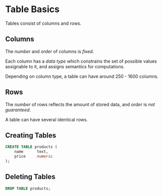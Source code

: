 # Table Basics

Tables consist of columns and rows.

## Columns

The *number* and *order* of columns is *fixed*.

Each column has a *data type* which constrains the set of possible values assignable to it, and assigns semantics for computations.

Depending on column type, a table can have around 250 - 1600 columns.

## Rows

The *number* of rows reflects the amount of stored data, and *order* is *not guaranteed*.

A table can have several identical rows.

## Creating Tables

```sql
CREATE TABLE products (
    name      text,
    price     numeric
);
```

## Deleting Tables

```sql
DROP TABLE products;
```
